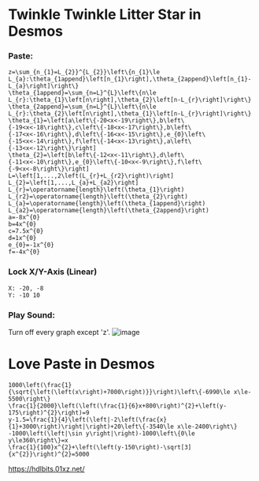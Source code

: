 # Twinkle Twinkle Litter Star in Desmos

### Paste:
```
z=\sum_{n_{1}=L_{2}}^{L_{2}}\left\{n_{1}\le L_{a}:\theta_{1append}\left[n_{1}\right],\theta_{2append}\left[n_{1}-L_{a}\right]\right\}
\theta_{1append}=\sum_{n=L}^{L}\left\{n\le L_{r}:\theta_{1}\left[n\right],\theta_{2}\left[n-L_{r}\right]\right\}
\theta_{2append}=\sum_{n=L}^{L}\left\{n\le L_{r}:\theta_{2}\left[n\right],\theta_{1}\left[n-L_{r}\right]\right\}
\theta_{1}=\left[a\left\{-20<x<-19\right\},b\left\{-19<x<-18\right\},c\left\{-18<x<-17\right\},b\left\{-17<x<-16\right\},d\left\{-16<x<-15\right\},e_{0}\left\{-15<x<-14\right\},f\left\{-14<x<-13\right\},a\left\{-13<x<-12\right\}\right]
\theta_{2}=\left[b\left\{-12<x<-11\right\},d\left\{-11<x<-10\right\},e_{0}\left\{-10<x<-9\right\},f\left\{-9<x<-8\right\}\right]
L=\left[1,...,2\left(L_{r}+L_{r2}\right)\right]
L_{2}=\left[1,...,L_{a}+L_{a2}\right]
L_{r}=\operatorname{length}\left(\theta_{1}\right)
L_{r2}=\operatorname{length}\left(\theta_{2}\right)
L_{a}=\operatorname{length}\left(\theta_{1append}\right)
L_{a2}=\operatorname{length}\left(\theta_{2append}\right)
a=-8x^{0}
b=4x^{0}
c=7.5x^{0}
d=1x^{0}
e_{0}=-1x^{0}
f=-4x^{0}
```
### Lock X/Y-Axis (Linear)
```
X: -20, -8
Y: -10 10
```
### Play Sound:
Turn off every graph except 'z'.
![image](https://github.com/user-attachments/assets/16604de8-7ba8-474d-aee6-b0fbdd7357cb)

# Love Paste in Desmos
```
1000\left(\frac{1}{\sqrt{\left(\left(x\right)+7000\right)}}\right)\left\{-6990\le x\le-5500\right\}
\frac{1}{2000}\left(\left(\frac{1}{6}x+800\right)^{2}+\left(y-175\right)^{2}\right)=9
y-1.5=\frac{1}{4}\left(\left|-2\left(\frac{x}{1}+3000\right)\right|\right)+20\left\{-3540\le x\le-2400\right\}
-1000\left(\left|\sin y\right|\right)-1000\left\{0\le y\le360\right\}=x
\frac{1}{100}x^{2}+\left(\left(y-150\right)-\sqrt[3]{x^{2}}\right)^{2}=5000
```

https://hdlbits.01xz.net/
